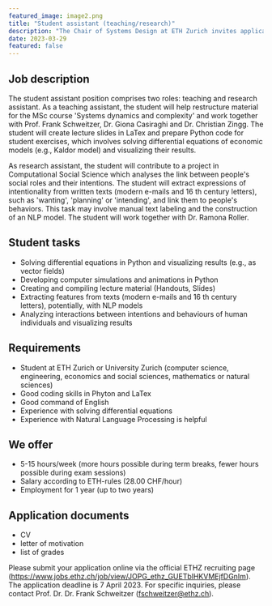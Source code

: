 ```yaml
---
featured_image: image2.png
title: "Student assistant (teaching/research)"
description: "The Chair of Systems Design at ETH Zurich invites applications for a student assistant position with a focus on teaching and research tasks. Candidates who do not fulfill all requirements but show a strong interest in learning specific skills are also highly encouraged to apply."
date: 2023-03-29
featured: false
---
```


## Job description

The student assistant position comprises two roles: teaching and research assistant. As a teaching assistant, the student will help restructure material for the MSc course 'Systems dynamics and complexity' and work together with Prof. Frank Schweitzer, Dr. Giona Casiraghi and Dr. Christian Zingg. The student will create lecture slides in LaTex and prepare Python code for student exercises, which involves solving differential equations of economic models (e.g., Kaldor model) and visualizing their results.

As research assistant, the student will contribute to a project in Computational Social Science which analyses the link between people's social roles and their intentions. The student will extract expressions of intentionality from written texts (modern e-mails and 16 th century letters), such as 'wanting', 'planning' or 'intending', and link them to people's behaviors. This task may involve manual text labeling and the construction of an NLP model. The student will work together with Dr. Ramona Roller.


## Student tasks

- Solving differential equations in Python and visualizing results (e.g., as vector fields)
- Developing computer simulations and animations in Python
- Creating and compiling lecture material (Handouts, Slides)
- Extracting features from texts (modern e-mails and 16 th century letters), potentially, with NLP models
- Analyzing interactions between intentions and behaviours of human individuals and
visualizing results


## Requirements

- Student at ETH Zurich or University Zurich (computer science, engineering, economics and
social sciences, mathematics or natural sciences)
- Good coding skills in Phyton and LaTex
- Good command of English
- Experience with solving differential equations
- Experience with Natural Language Processing is helpful


## We offer

- 5-15 hours/week (more hours possible during term breaks, fewer hours possible during exam sessions)
- Salary according to ETH-rules (28.00 CHF/hour)
- Employment for 1 year (up to two years)



## Application documents

- CV
- letter of motivation
- list of grades


Please submit your application online via the official ETHZ recruiting page (https://www.jobs.ethz.ch/job/view/JOPG_ethz_GUETblHKVMEjfDGnIm). The application deadline is 7 April 2023. For specific inquiries, please contact Prof. Dr. Dr. Frank Schweitzer (fschweitzer@ethz.ch).
